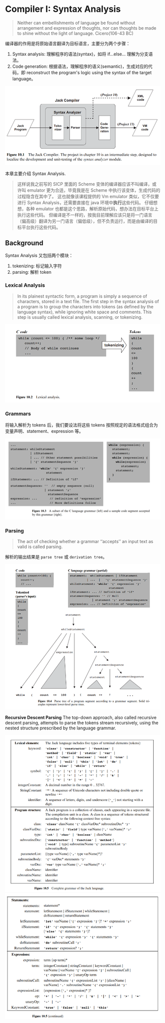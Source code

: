 ﻿# Compiler I: Syntax Analysis

> Neither can embellishments of language be found without arrangement and expression of thoughts, nor can thoughts be made to shine without the light of language.
> Cicero(106-43 BC)

编译器的作用是将原始语言翻译为目标语言，主要分为两个步骤：

1. Syntax analysis: 理解程序的语法(syntax)，如将 if...else... 理解为分支语法。
2. Code generation: 根据语法，理解程序的语义(semantic)，生成对应的代码，即 reconstruct the program's logic using the syntax of the target language。

![Jack Compiler](images/jack_compiler.png)  

本章主要介绍 Syntax Analysis.

> 这样说我之前写的 SICP 里面的 Scheme 变体的编译器应该不叫编译，或许叫 emulator 更为合适，毕竟我是在 Scheme 中执行该变体，生成代码的过程隐含在其中了。
> 这也就像该课程提供的 Vm emulator 类似，它不仅要进行 Syntax Analysis，还需要直接在 java 环境中**执行**这些代码。
> 仔细想想，各种 emulator 也都是这个思路，解析原始代码，想办法在目标平台上执行这些代码。
> 但编译是不一样的，按我目前理解应该只是将一门语言（偏高级）翻译为另一门语言（偏低级），但不负责运行，而是由编译的目标平台执行这些代码。

## Background

Syntax Analysis 又包括两个模块：

1. tokenizing: 标记输入字符
2. parsing: 解析 token

### Lexical Analysis

> In its plainest syntactic form, a program is simply a sequence of characters, stored in a text file. The first step in the syntax analysis of a program is to group the characters into tokens (as defined by the language syntax), while ignoring white space and comments. This step is usually called lexical analysis, scanning, or tokenizing.

![tokenizing](images/tokenizing.png)  

### Grammars

将输入解析为 tokens 后，我们要设法将这些 tokens 按照规定的语法格式组合为变量声明、statement、expression 等。

![grammar](images/grammar.png)  

### Parsing

> The act of checking whether a grammar ‘‘accepts’’ an input text as valid is called parsing.

解析的输出结果是 `parse tree` 或 `derivation tree`。

![parse_tree](images/parse_tree.png)  

**Recursive Descent Parsing** The top-down approach, also called recursive descent parsing, attempts to parse the tokens stream recursively, using the nested structure prescribed by the language grammar.

![jack_grammar_1](images/jack_grammar_1.png)  
![jack_grammar_2](images/jack_grammar_2.png)  
